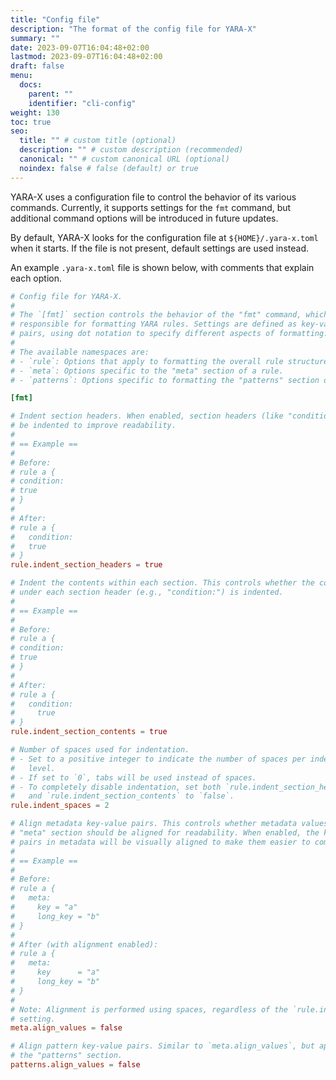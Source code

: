 ```yaml
---
title: "Config file"
description: "The format of the config file for YARA-X"
summary: ""
date: 2023-09-07T16:04:48+02:00
lastmod: 2023-09-07T16:04:48+02:00
draft: false
menu:
  docs:
    parent: ""
    identifier: "cli-config"
weight: 130
toc: true
seo:
  title: "" # custom title (optional)
  description: "" # custom description (recommended)
  canonical: "" # custom canonical URL (optional)
  noindex: false # false (default) or true
---
```


YARA-X uses a configuration file to control the behavior of its various
commands. Currently, it supports settings for the `fmt` command, but additional
command options will be introduced in future updates.

By default, YARA-X looks for the configuration file at `${HOME}/.yara-x.toml`
when it starts. If the file is not present, default settings are used instead.

An example `.yara-x.toml` file is shown below, with comments that explain each
option.

```toml
# Config file for YARA-X.
#
# The `[fmt]` section controls the behavior of the "fmt" command, which is 
# responsible for formatting YARA rules. Settings are defined as key-value 
# pairs, using dot notation to specify different aspects of formatting.
# 
# The available namespaces are:
# - `rule`: Options that apply to formatting the overall rule structure.
# - `meta`: Options specific to the "meta" section of a rule.
# - `patterns`: Options specific to formatting the "patterns" section of a rule.

[fmt]

# Indent section headers. When enabled, section headers (like "condition:") will
# be indented to improve readability.
# 
# == Example ==
# 
# Before:
# rule a {
# condition:
# true
# }
#
# After:
# rule a {
#   condition:
#   true
# }
rule.indent_section_headers = true

# Indent the contents within each section. This controls whether the content 
# under each section header (e.g., "condition:") is indented.
# 
# == Example == 
#
# Before:
# rule a {
# condition:
# true
# }
#
# After:
# rule a {
#   condition:
#     true
# }
rule.indent_section_contents = true

# Number of spaces used for indentation.
# - Set to a positive integer to indicate the number of spaces per indentation 
#   level.
# - If set to `0`, tabs will be used instead of spaces.
# - To completely disable indentation, set both `rule.indent_section_headers` 
#   and `rule.indent_section_contents` to `false`.
rule.indent_spaces = 2

# Align metadata key-value pairs. This controls whether metadata values in the 
# "meta" section should be aligned for readability. When enabled, the key-value 
# pairs in metadata will be visually aligned to make them easier to compare.
# 
# == Example ==
#
# Before:
# rule a {
#   meta:
#     key = "a"
#     long_key = "b"
# }
#
# After (with alignment enabled):
# rule a {
#   meta:
#     key      = "a"
#     long_key = "b"
# }
#
# Note: Alignment is performed using spaces, regardless of the `rule.indent_spaces`
# setting.
meta.align_values = false

# Align pattern key-value pairs. Similar to `meta.align_values`, but applies to 
# the "patterns" section.
patterns.align_values = false
```